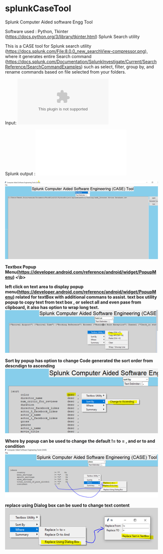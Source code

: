# splunkCaseTool
Splunk Computer Aided software Engg Tool

Software used : Python, Tkinter (https://docs.python.org/3/library/tkinter.html)  Splunk Search utility 

This   is a  CASE tool for Splunk search utility (https://docs.splunk.com/File:8.0.0_new_searchView-compressor.png), where it generates entire Search command (https://docs.splunk.com/Documentation/SplunkInvestigate/Current/SearchReference/SearchCommandExamples)  such as select, filter, group by, and  rename commands based on file selected from your folders.

Input: ![Input csv file](/imdb_Internet_Movies_Database.csv)

Splunk output :![Case tool output](splunkCaseToolutput.txt)

![Main Screen](/splunkcasetool.PNG)

<b> Textbox Popup Menu(https://developer.android.com/reference/android/widget/PopupMenu) <\b>

left click on text area to display popup menu(https://developer.android.com/reference/android/widget/PopupMenu) related for textBox with additional commans to assist.
text box utility popup to copy text from text box , or select all and even pase from clipboard, it also has option to wrap long text.
![Popupmenu For text](/popupmenuhiForTextbox.PNG)

Sort by popup has option to change Code generated the sort order from descndign to ascending
![Popupmenu For text](/popupmenuhiForTextboxSortBY.PNG)


Where by popup can be used  to change the default != to = , and or to and condition
![Popupmenu For text](/popupmenuhiForTextboxwhereby.PNG)

replace using Dialog box can be sued to change text content
![Popupmenu For text](/replaceusingdialog.PNG)
